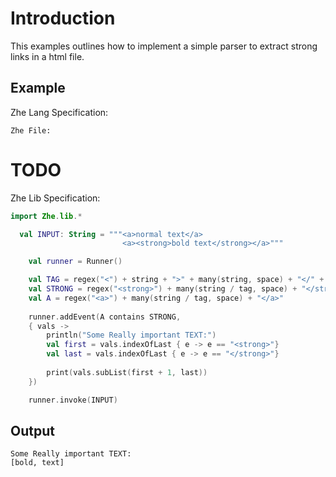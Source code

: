 # Introduction

This examples outlines how to implement a simple parser to extract 
strong links in a html file.

## Example

Zhe Lang Specification:

```
Zhe File:
```
# TODO

Zhe Lib Specification:


```kotlin
import Zhe.lib.*

  val INPUT: String = """<a>normal text</a> 
                         <a><strong>bold text</strong></a>"""

    val runner = Runner()

    val TAG = regex("<") + string + ">" + many(string, space) + "</" + string + ">"
    val STRONG = regex("<strong>") + many(string / tag, space) + "</strong>"
    val A = regex("<a>") + many(string / tag, space) + "</a>"
    
    runner.addEvent(A contains STRONG,
    { vals ->
        println("Some Really important TEXT:")
        val first = vals.indexOfLast { e -> e == "<strong>"}
        val last = vals.indexOfLast { e -> e == "</strong>"}
        
        print(vals.subList(first + 1, last))
    })

    runner.invoke(INPUT)
```

## Output
```
Some Really important TEXT:
[bold, text]
```
